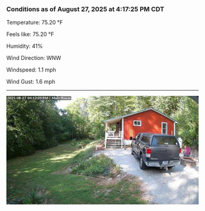 ### Conditions as of August 27, 2025 at 4:17:25 PM CDT 

Temperature: 75.20 &deg;F

Feels like: 75.20 &deg;F

Humidity: 41%

Wind Direction: WNW

Windspeed: 1.1 mph

Wind Gust: 1.6 mph

---

<img src="./images/latest.jpeg"/>

